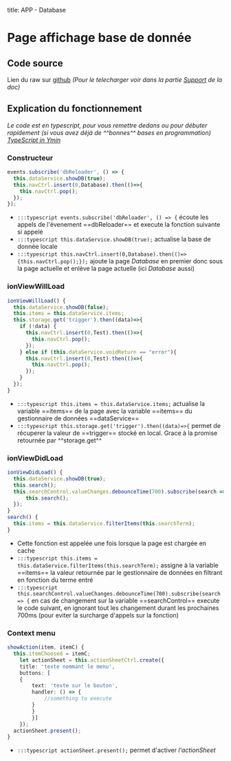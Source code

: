 title: APP - Database

# Page affichage base de donnée
## Code source
Lien du raw sur [github](https://raw.githubusercontent.com/Blackksoulls/phoenix3/prod/phoenix/src/pages/database/database.ts) *(Pour le telecharger voir dans la partie [Support](../help.md) de la doc)*

## Explication du fonctionnement
*Le code est en typescript, pour vous remettre dedans ou pour débuter rapidement (si vous avez déjà de ^^bonnes^^ bases en programmation) [TypeScript in Ymin](https://learnxinyminutes.com/docs/typescript/)*

### Constructeur
```typescript
events.subscribe('dbReloader', () => {
  this.dataService.showDB(true);
  this.navCtrl.insert(0,Database).then(()=>{
    this.navCtrl.pop();
  });
});
```

* `:::typescript events.subscribe('dbReloader', () => {` écoute les appels de l'évenement ==dbReloader== et execute la fonction suivante si appelé
* `:::typescript this.dataService.showDB(true);` actualise la base de donnée locale
* `:::typescript this.navCtrl.insert(0,Database).then(()=>{this.navCtrl.pop();});` ajoute la page *Database* en premier donc sous la page actuelle et enlève la page actuelle (ici *Database* aussi)

### ionViewWillLoad
```typescript
ionViewWillLoad() {
  this.dataService.showDB(false);
  this.items = this.dataService.items;
  this.storage.get('trigger').then((data)=>{
    if (!data) {
      this.navCtrl.insert(0,Test).then(()=>{
        this.navCtrl.pop();
      });
    } else if (this.dataService.voidReturn == "error"){
      this.navCtrl.insert(0,Test).then(()=>{
        this.navCtrl.pop();
      });
    }
  });
}
```

* `:::typescript this.items = this.dataService.items;` actualise la variable ==items== de la page avec la variable ==items== du gestionnaire de données ==dataService==
* `:::typescript this.storage.get('trigger').then((data)=>{` permet de récuperer la valeur de ==trigger== stocké en local. Grace à la promise retournée par ^^storage.get^^

### ionViewDidLoad
```typescript
ionViewDidLoad() {
  this.dataService.showDB(true);
  this.search();
  this.searchControl.valueChanges.debounceTime(700).subscribe(search => {
      this.search();
  });
}
search() {
  this.items = this.dataService.filterItems(this.searchTerm);
}
```

* Cette fonction est appelée une fois lorsque la page est chargée en cache
* `:::typescript this.items = this.dataService.filterItems(this.searchTerm);` assigne à la variable ==items== la valeur retournée par le gestionnaire de données en filtrant en fonction du terme entré
* `:::typescript this.searchControl.valueChanges.debounceTime(700).subscribe(search => {` en cas de changement sur la variable ==searchControl== execute le code suivant, en ignorant tout les changement durant les prochaines 700ms (pour eviter la surcharge d'appels sur la fonction)

### Context menu
```typescript
showAction(item, itemC) {
  this.itemChoosed = itemC;
 	let actionSheet = this.actionSheetCtrl.create({
   	title: 'texte nommant le menu',
   	buttons: [
   	{
       	text: 'texte sur le bouton',
       	handler: () => {
         	//something to execute
       	}
     	}
     	}]
 	});
  actionSheet.present();
}
```

* `:::typescript actionSheet.present();` permet d'activer *l'actionSheet*
